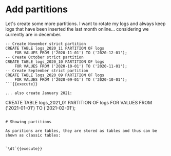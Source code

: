 # Add partitions

Let's create some more partitions. I want to rotate my logs and always keep
logs that have been inserted the last month online... considering we
currently are in december.



```
-- Create November strict partition
CREATE TABLE logs_2020_11 PARTITION OF logs
    FOR VALUES FROM ('2020-11-01') TO ('2020-12-01');
-- Create October strict partition
CREATE TABLE logs_2020_10 PARTITION OF logs
    FOR VALUES FROM ('2020-10-01') TO ('2020-11-01');
-- Create September strict partition
CREATE TABLE logs_2020_09 PARTITION OF logs
    FOR VALUES FROM ('2020-09-01') TO ('2020-10-01');
```{{execute}}

... also create January 2021:

```
CREATE TABLE logs_2021_01 PARTITION OF logs
    FOR VALUES FROM ('2021-01-01') TO ('2021-02-01');
```{{execute}}

# Showing partitions

As paritions are tables, they are stored as tables and thus can be shown as classic tables:


`\dt`{{execute}}